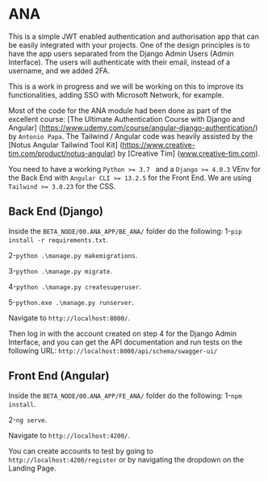 # ANA

This is a simple JWT enabled authentication and authorisation app that can be easily integrated with your projects.  One of the design principles is to have the app users separated from the Django Admin Users (Admin Interface).  The users will authenticate with their email, instead of a username, and we added 2FA.

This is a work in progress and we will be working on this to improve its functionalities, adding SSO with Microsoft Network, for example.

Most of the code for the ANA module had been done as part of the excellent course: [The Ultimate Authentication Course with Django and Angular] (https://www.udemy.com/course/angular-django-authentication/) by `Antonio Papa`.   The Tailwind / Angular code was heavily assisted by the [Notus Angular Tailwind Tool Kit]  (https://www.creative-tim.com/product/notus-angular) by [Creative Tim] (www.creative-tim.com).


You need to have a working `Python >= 3.7 ` and a `Django >= 4.0.3` VEnv for the Back End with `Angular CLI >= 13.2.5` for the Front End. We are using `Tailwind >= 3.0.23` for the CSS. 


## Back End (Django)

Inside the `BETA_NODE/00.ANA_APP/BE_ANA/` folder do the following:
1-`pip install -r requirements.txt`. 

2-`python .\manage.py makemigrations`.

3-`python .\manage.py migrate`.

4-`python .\manage.py createsuperuser`.

5-`python.exe .\manage.py runserver`.

Navigate to `http://localhost:8000/`. 

Then log in with the account created on step 4 for the Django Admin Interface, and you can get the API documentation and run tests on the following URL:  `http://localhost:8000/api/schema/swagger-ui/`

## Front End (Angular)

Inside the `BETA_NODE/00.ANA_APP/FE_ANA/` folder do the following:
1-`npm install`. 

2-`ng serve`.

Navigate to `http://localhost:4200/`.

You can create accounts to test by going to `http://localhost:4200/register` or by navigating the dropdown on the Landing Page.
